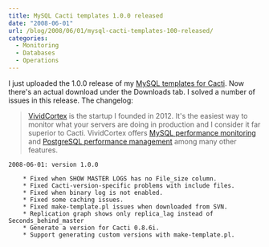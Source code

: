 ```yaml
---
title: MySQL Cacti templates 1.0.0 released
date: "2008-06-01"
url: /blog/2008/06/01/mysql-cacti-templates-100-released/
categories:
  - Monitoring
  - Databases
  - Operations
---
```

I just uploaded the 1.0.0 release of my [MySQL templates for Cacti](http://code.google.com/p/mysql-cacti-templates/). Now there's an actual download under the Downloads tab. I solved a number of issues in this release. The changelog:

> [VividCortex](https://vividcortex.com/) is the startup I founded in 2012. It's the easiest way to monitor what
> your servers are doing in production and I consider it far superior to Cacti. VividCortex offers [MySQL performance
> monitoring](https://vividcortex.com/monitoring/mysql/) and [PostgreSQL
> performance management](https://vividcortex.com/monitoring/postgres/) among many
> other features.

```
2008-06-01: version 1.0.0

	* Fixed when SHOW MASTER LOGS has no File_size column.
	* Fixed Cacti-version-specific problems with include files.
	* Fixed when binary log is not enabled.
	* Fixed some caching issues.
	* Fixed make-template.pl issues when downloaded from SVN.
	* Replication graph shows only replica_lag instead of Seconds_behind_master
	* Generate a version for Cacti 0.8.6i.
	* Support generating custom versions with make-template.pl.
```


